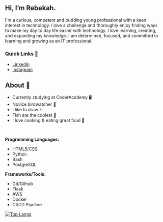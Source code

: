 
<!-- ### Hello World 👋 It's [Rebekah!](https://rheal3.github.io/MyPortfolio/) -->

## Hi, I’m Rebekah. 

I'm a curious, competent and budding young professional with a keen interest in technology. I love a challenge and thoroughly enjoy finding ways to make my day to day life easier with technology. I love learning, creating, and expanding my knowledge. I am determined, focused, and committed to learning and growing as an IT professional.

### Quick Links 👣
- [LinkedIn](http://www.linkedin.com/in/rebekah-heal)
- [Instagram](https://www.instagram.com/rheal3)

## About 🦠
- Currently studying at CoderAcademy 🖥
- Novice birdwatcher 🦩
- I like to draw ✨
- Fish are the coolest 🐡 
- I love cooking & eating great food 🍘

<br/>

**Programming Languages:**
- HTML5/CSS 
- Python 
- Bash 
- PostgreSQL

**Frameworks/Tools:**
- Git/Github 
- Flask 
- AWS 
- Docker 
- CI/CD Pipeline


<!-- ![Rebekah's github stats](https://github-readme-stats.vercel.app/api?username=rheal3&show_icons=true&hide_border=true) -->

[![Top Langs](https://github-readme-stats.vercel.app/api/top-langs/?username=rheal3&hide=objective-c%2B%2B&langs_count=10)](https://github.com/anuraghazra/github-readme-stats)
